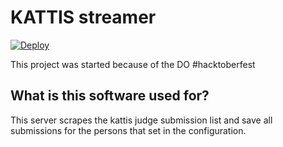 # KATTIS streamer

[![Deploy](https://www.herokucdn.com/deploy/button.png)](https://heroku.com/deploy?template=https://github.com/Wneh/kattis-streamer)

This project was started because of the DO #hacktoberfest

## What is this software used for?

This server scrapes the kattis judge submission list and save all submissions for 
the persons that set in the configuration.